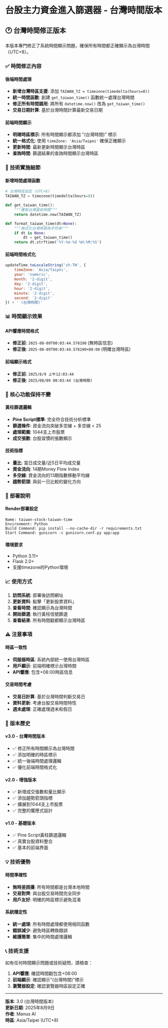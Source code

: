 # 台股主力資金進入篩選器 - 台灣時間版本

## 🕐 **台灣時間修正版本**

本版本專門修正了系統時間顯示問題，確保所有時間都正確顯示為台灣時間（UTC+8）。

### ✅ **時間修正內容**

#### 後端時間處理
- **新增台灣時區支援**: 添加 `TAIWAN_TZ = timezone(timedelta(hours=8))`
- **統一時間函數**: 創建 `get_taiwan_time()` 函數統一處理台灣時間
- **修正所有時間調用**: 將所有 `datetime.now()` 改為 `get_taiwan_time()`
- **交易日期計算**: 基於台灣時間計算最新交易日期

#### 前端時間顯示
- **明確時區標示**: 所有時間顯示都添加 "(台灣時間)" 標示
- **統一格式化**: 使用 `timeZone: 'Asia/Taipei'` 確保正確顯示
- **更新時間**: 最新更新時間顯示台灣時區
- **查詢時間**: 篩選結果的查詢時間顯示台灣時區

### 🔧 **技術實施細節**

#### 新增時間處理函數
```python
# 台灣時區設定 (UTC+8)
TAIWAN_TZ = timezone(timedelta(hours=8))

def get_taiwan_time():
    """獲取台灣當前時間"""
    return datetime.now(TAIWAN_TZ)

def format_taiwan_time(dt=None):
    """格式化台灣時間為字符串"""
    if dt is None:
        dt = get_taiwan_time()
    return dt.strftime('%Y-%m-%d %H:%M:%S')
```

#### 前端時間格式化
```javascript
updateTime.toLocaleString('zh-TW', {
    timeZone: 'Asia/Taipei',
    year: 'numeric',
    month: '2-digit',
    day: '2-digit',
    hour: '2-digit',
    minute: '2-digit',
    second: '2-digit'
}) + ' (台灣時間)'
```

### 📊 **時間顯示效果**

#### API響應時間格式
- **修正前**: `2025-08-09T00:03:44.578190` (無時區信息)
- **修正後**: `2025-08-09T00:03:44.578190+08:00` (明確台灣時區)

#### 前端顯示格式
- **修正前**: `2025/8/9 上午12:03:44`
- **修正後**: `2025/08/09 00:03:44 (台灣時間)`

### 🎯 **核心功能保持不變**

#### 黃柱篩選邏輯
- **Pine Script標準**: 完全符合技術分析標準
- **篩選條件**: 資金流向突破多空線 + 多空線 < 25
- **處理範圍**: 1044支上市股票
- **成交張數**: 台股習慣的張數顯示

#### 技術指標
- **量比**: 當日成交量/近5日平均成交量
- **資金流向**: 14期Money Flow Index
- **多空線**: 資金流向的13期指數移動平均線
- **趨勢箭頭**: 與前一日比較的變化方向

### 🚀 **部署說明**

#### Render部署設定
```
Name: taiwan-stock-taiwan-time
Environment: Python
Build Command: pip install --no-cache-dir -r requirements.txt
Start Command: gunicorn -c gunicorn.conf.py app:app
```

#### 環境要求
- Python 3.11+
- Flask 2.0+
- 支援timezone的Python環境

### 📈 **使用方式**

1. **訪問系統**: 部署後訪問網址
2. **更新資料**: 點擊「更新股票資料」
3. **查看時間**: 確認顯示為台灣時間
4. **開始篩選**: 執行黃柱信號篩選
5. **查看結果**: 所有時間戳都顯示台灣時區

### ⚠️ **注意事項**

#### 時區一致性
- **伺服器時區**: 系統內部統一使用台灣時區
- **用戶顯示**: 前端明確標示台灣時間
- **API響應**: 包含+08:00時區信息

#### 交易時間考慮
- **交易日計算**: 基於台灣時間判斷交易日
- **資料更新**: 考慮台股交易時間特性
- **週末處理**: 正確處理週末和假日

### 🔄 **版本歷史**

#### v3.0 - 台灣時間版本
- ✅ 修正所有時間顯示為台灣時間
- ✅ 添加明確的時區標示
- ✅ 統一後端時間處理邏輯
- ✅ 優化前端時間格式化

#### v2.0 - 增強版本
- ✅ 新增成交張數和量比顯示
- ✅ 添加趨勢箭頭指標
- ✅ 擴展到1044支上市股票
- ✅ 完整的響應式設計

#### v1.0 - 基礎版本
- ✅ Pine Script黃柱篩選邏輯
- ✅ 真實台股資料整合
- ✅ 基本的前端界面

### 💡 **技術優勢**

#### 時間準確性
- **無時差困擾**: 所有時間都是台灣本地時間
- **交易對齊**: 與台股交易時間完全同步
- **用戶友好**: 明確的時區標示避免混淆

#### 系統穩定性
- **統一處理**: 所有時間處理都使用相同函數
- **錯誤減少**: 避免時區轉換錯誤
- **維護簡單**: 集中的時間處理邏輯

### 📞 **技術支援**

如有任何時間顯示問題或技術疑問，請檢查：

1. **API響應**: 確認時間戳包含+08:00
2. **前端顯示**: 確認顯示"(台灣時間)"標示
3. **瀏覽器設定**: 確認瀏覽器時區設定正確

---

**版本**: 3.0 (台灣時間版本)  
**更新日期**: 2025年8月9日  
**作者**: Manus AI  
**時區**: Asia/Taipei (UTC+8)

